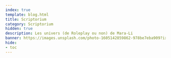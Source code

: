 ```yaml
---
index: true
template: blog.html
title: Scriptorium
category: Scriptorium
hidden: true
description: Les univers (de Roleplay ou non) de Mara-Li
banner: https://images.unsplash.com/photo-1605142859862-978be7eba909?ixlib=rb-1.2.1&ixid=MnwxMjA3fDB8MHxwaG90by1wYWdlfHx8fGVufDB8fHx8&auto=format&fit=crop&w=1170&q=80
hide:
- toc
---
```


